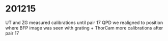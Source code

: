 # 201215
UT and ZG measured calibrations until pair 17
QPD we realigned to position where BFP image was seen with grating + ThorCam
more calibrations after pair 17
